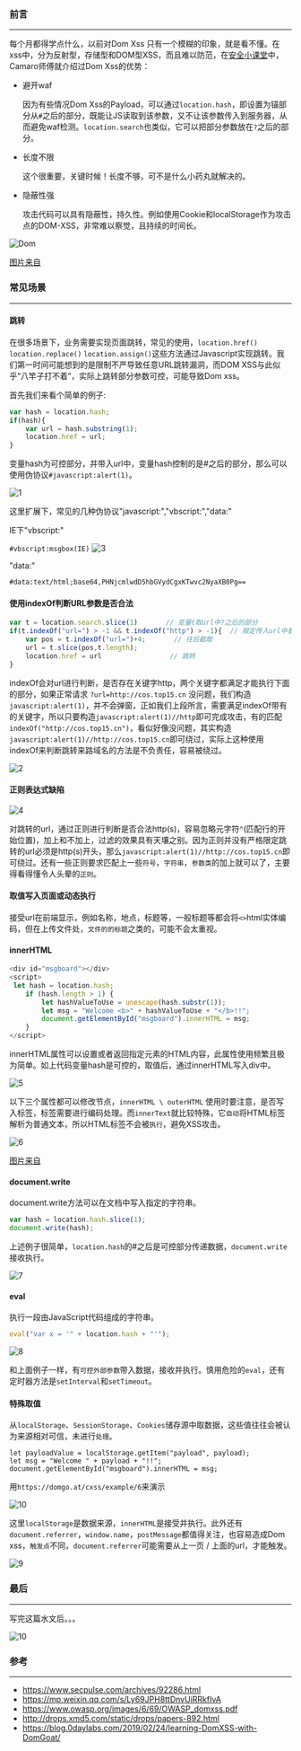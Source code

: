 ### 前言
- - -
每个月都得学点什么，以前对Dom Xss 只有一个模糊的印象，就是看不懂。在xss中，分为反射型，存储型和DOM型XSS，而且难以防范，在[安全小课堂](https://www.secpulse.com/archives/92286.html)中，Camaro师傅就介绍过Dom Xss的优势：
* 避开waf

  因为有些情况Dom Xss的Payload，可以通过`location.hash`，即设置为锚部分从`#`之后的部分，既能让JS读取到该参数，又不让该参数传入到服务器，从而避免waf检测。`location.search`也类似，它可以把部分参数放在`?`之后的部分。

* 长度不限

  这个很重要，关键时候！长度不够，可不是什么小药丸就解决的。
  
* 隐蔽性强

  攻击代码可以具有隐蔽性，持久性。例如使用Cookie和localStorage作为攻击点的DOM-XSS，非常难以察觉，且持续的时间长。
  
![Dom](https://i.loli.net/2019/05/16/5cdcd26779d6f86233.jpg)

[图片来自](https://twitter.com/k2wanko/status/1126621174874529793)

### 常见场景
- - -
 
#### 跳转
在很多场景下，业务需要实现页面跳转，常见的使用，`location.href()` `location.replace()` `location.assign()`这些方法通过Javascript实现跳转。我们第一时间可能想到的是限制不严导致任意URL跳转漏洞，而DOM XSS与此似乎“八竿子打不着”，实际上跳转部分参数可控，可能导致Dom xss。

首先我们来看个简单的例子:
```javascript
var hash = location.hash;
if(hash){
	var url = hash.substring(1);
	location.href = url;
}
```
变量hash为可控部分，并带入url中，变量hash控制的是#之后的部分，那么可以使用伪协议`#javascript:alert(1)`。

![1](https://i.loli.net/2019/05/13/5cd8e4b81191751510.jpg)

这里扩展下，常见的几种伪协议"javascript:","vbscript:","data:"

IE下"vbscript:" 

`#vbscript:msgbox(IE)`
![3](https://i.loli.net/2019/05/13/5cd97dc035b0e48997.jpg)

"data:"

`#data:text/html;base64,PHNjcmlwdD5hbGVydCgxKTwvc2NyaXB0Pg==`

#### 使用indexOf判断URL参数是否合法 

```javascript
var t = location.search.slice(1)       // 变量t取url中?之后的部分
if(t.indexOf("url=") > -1 && t.indexOf("http") > -1){  // 限定传入url中要带有indexOf的关键词
	var pos = t.indexOf("url=")+4;       // 往后截取
	url = t.slice(pos,t.length);         
	location.href = url                 // 跳转
}
```
indexOf会对url进行判断，是否存在关键字http，两个关键字都满足才能执行下面的部分，如果正常请求 `?url=http://cos.top15.cn` 没问题，我们构造`javascript:alert(1)`，并不会弹窗，正如我们上段所言，需要满足indexOf带有的关键字，所以只要构造`javascript:alert(1)//http`即可完成攻击，有的匹配`indexOf("http://cos.top15.cn")`，看似好像没问题，其实构造`javascript:alert(1)//http://cos.top15.cn`即可绕过，实际上这种使用indexOf来判断跳转来路域名的方法是不负责任，容易被绕过。

![2](https://i.loli.net/2019/05/13/5cd9709f2927273395.jpg)

#### 正则表达式缺陷

![4](https://i.loli.net/2019/05/14/5cda855258fe377201.jpg)

对跳转的url，通过正则进行判断是否合法http(s)，容易忽略元字符`^`(匹配行的开始位置)，加上和不加上，过滤的效果具有天壤之别。因为正则并没有严格限定跳转的url必须是http(s)开头，那么`javascript:alert(1)//http://cos.top15.cn`即可绕过。还有一些正则要求匹配上一些`符号`，`字符串`，`参数类`的加上就可以了，主要得看得懂令人头晕的`正则`。

#### 取值写入页面或动态执行 
接受url在前端显示，例如名称，地点，标题等，一般标题等都会将`<>`html实体编码，但在上传文件处，`文件的的标题`之类的，可能不会太重视。

#### innerHTML
```javascript
<div id="msgboard"></div>
<script>
 let hash = location.hash;
    if (hash.length > 1) {
        let hashValueToUse = unescape(hash.substr(1));
        let msg = "Welcome <b>" + hashValueToUse + "</b>!!";
        document.getElementById("msgboard").innerHTML = msg;
    }
</script>
```
innerHTML属性可以设置或者返回指定元素的HTML内容，此属性使用频繁且极为简单。如上代码变量hash是可控的，取值后，通过innerHTML写入div中。

![5](https://i.loli.net/2019/05/16/5cdd1b1df2cdc12587.jpg)

以下三个属性都可以修改节点，`innerHTML \ outerHTML` 使用时要注意，是否写入标签，标签需要进行编码处理。而`innerText`就比较特殊，它`自动`将HTML标签解析为普通文本，所以HTML标签不会被`执行`，避免XSS攻击。

![6](https://i.loli.net/2019/05/16/5cdd1e782185834598.jpg)

[图片来自](http://www.softwhy.com/article-9295-1.html)

#### document.write
document.write方法可以在文档中写入指定的字符串。
```javascript
var hash = location.hash.slice(1);
document.write(hash);
```
上述例子很简单，`location.hash`的#之后是可控部分传递数据，`document.write`接收执行。

![7](https://i.loli.net/2019/05/16/5cdd6bae2823170980.jpg)

#### eval
执行一段由JavaScript代码组成的字符串。
```javascript
eval("var x = '" + location.hash + "'");
```

![8](https://i.loli.net/2019/05/16/5cdd76490e63b51526.jpg)

和上面例子一样，有`可控外部参数`带入数据，接收并执行。慎用危险的`eval`，还有定时器方法是`setInterval`和`setTimeout`。

#### 特殊取值
从`localStorage`、`SessionStorage`、`Cookies`储存源中取数据，这些值往往会被认为来源相对可信，未进行`处理`。
```
let payloadValue = localStorage.getItem("payload", payload);
let msg = "Welcome " + payload + "!!";
document.getElementById("msgboard").innerHTML = msg;
```
用`https://domgo.at/cxss/example/6`来演示

![10](https://i.loli.net/2019/05/16/5cdd852f1eba847687.jpg)

这里`localStorage`是数据来源，`innerHTML`是接受并执行。此外还有`document.referrer`，`window.name`，`postMessage`都值得关注，也容易造成Dom xss，`触发点`不同，`document.referrer`可能需要从上一页 / 上面的url，才能触发。

![9](https://i.loli.net/2019/05/16/5cdd825914cdc11533.jpg)

### 最后
- - -
写完这篇水文后。。。

![10](https://i.loli.net/2019/05/17/5cdd895d1f6f316889.jpg)

### 参考
- - -
* https://www.secpulse.com/archives/92286.html
* https://mp.weixin.qq.com/s/Ly69JPH8ttDnvUiRRkfIvA
* https://www.owasp.org/images/6/69/OWASP_domxss.pdf
* http://drops.xmd5.com/static/drops/papers-892.html
* https://blog.0daylabs.com/2019/02/24/learning-DomXSS-with-DomGoat/

